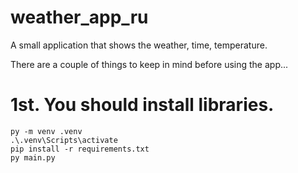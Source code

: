 # weather_app_ru
A small application that shows the weather, time, temperature.

There are a couple of things to keep in mind before using the app...
# 1st. You should install libraries.
```
py -m venv .venv
.\.venv\Scripts\activate
pip install -r requirements.txt
py main.py
```

